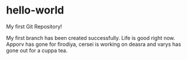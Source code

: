 # hello-world
My first Git Repository!


My first branch has been created successfully. Life is good right now. Apporv has gone for firodiya, cersei is working on deasra and varys has gone out for a cuppa tea.
